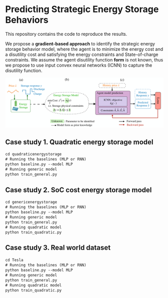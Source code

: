 # Predicting Strategic Energy Storage Behaviors

This repository contains the code to reproduce the results. 

We propose a **gradient-based approach** to identify the strategic energy storage behavior model, where the agent is to minimize the energy cost and a disutility cost and satisfying the energy constraints and State-of-charge constraints. We assume the agent disutility function **form** is not known, thus we propose to use input convex neural networks (ICNN) to capture the disutility function. 

![PDF Preview](frame.png)

## Case study 1. Quadratic energy storage model
```
cd quadraticenergystorage
# Running the baselines (MLP or RNN)
python baseline.py --model MLP
# Running generic model
python train_general.py
```


## Case study 2. SoC cost energy storage model
```
cd genericenergystorage
# Running the baselines (MLP or RNN)
python baseline.py --model MLP
# Running generic model
python train_general.py
# Running quadratic model
python train_quadratic.py
```

## Case study 3. Real world dataset 
```
cd Tesla
# Running the baselines (MLP or RNN)
python baseline.py --model MLP
# Running generic model
python train_general.py
# Running quadratic model
python train_quadratic.py
```

